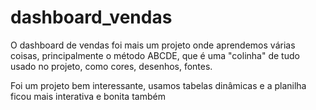 # dashboard_vendas
O dashboard de vendas foi mais um projeto onde aprendemos várias coisas, principalmente o método ABCDE, que é uma "colinha" de tudo usado no projeto, como cores, desenhos, fontes.

Foi um projeto bem interessante, usamos tabelas dinâmicas e a planilha ficou mais interativa e bonita também
